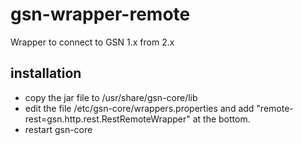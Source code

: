 # gsn-wrapper-remote

Wrapper to connect to GSN 1.x from 2.x

## installation

* copy the jar file to /usr/share/gsn-core/lib
* edit the file /etc/gsn-core/wrappers.properties and add "remote-rest=gsn.http.rest.RestRemoteWrapper" at the bottom.
* restart gsn-core

